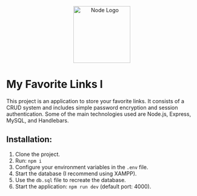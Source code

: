 <p align="center">
  <a href="https://nodejs.org/es" target="blank">
    <img src="https://www.svgrepo.com/show/333576/nodejs.svg" width="150" alt="Node Logo" />
  </a>
</p>

# My Favorite Links l
This project is an application to store your favorite links. It consists of a CRUD system and includes simple password encryption and session authentication. Some of the main technologies used are Node.js, Express, MySQL, and Handlebars.  

## Installation:
1. Clone the project.  
2. Run: ```npm i```  
3. Configure your environment variables in the ```.env``` file.  
4. Start the database (I recommend using XAMPP).  
5. Use the ```db.sql``` file to recreate the database.  
6. Start the application: ```npm run dev``` (default port: 4000).
